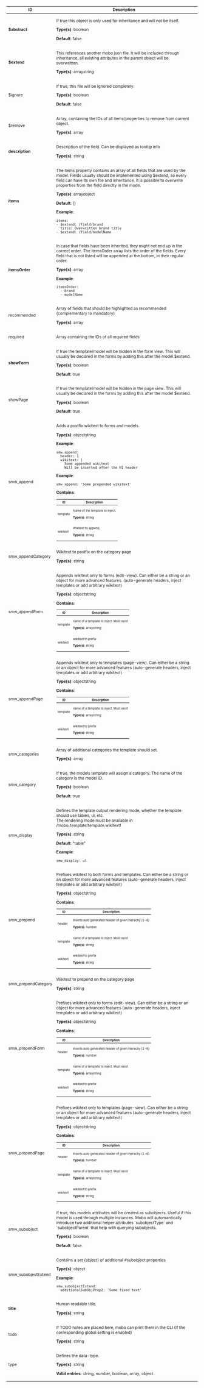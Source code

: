 <table class="schema-table" style="font-size: 0.75em;">
   <thead>
       <tr>
           <th>ID</th>
           <th>Description</th>
           <th></th>
       </tr>
   </thead>
   <tbody>
       <tr>
           <td class="schema-propertyId"><strong>$abstract</strong></td>
           <td class="schema-description"><p class="schema-description">If true this object is only used for inheritance and will not be itself.
</p><p class="schema-default"><strong>Type(s)</strong>: <span class="schema-type schema-type-boolean">boolean</span></p><p class="schema-default"><strong>Default</strong>: false</p></td>
           <td class="schema-specific schema-specific-intermediary" title="intermediary specific"></td>
       </tr>
       <tr>
           <td class="schema-propertyId"><strong>$extend</strong></td>
           <td class="schema-description"><p class="schema-description">This references another mobo json file.
It will be included through inheritance, all existing attributes in the parent object will be overwritten.
</p><p class="schema-default"><strong>Type(s)</strong>: <span class="schema-type schema-type-array">array</span><span class="schema-type schema-type-string">string</span></p></td>
           <td class="schema-specific schema-specific-intermediary" title="intermediary specific"></td>
       </tr>
       <tr>
           <td class="schema-propertyId">$ignore</td>
           <td class="schema-description"><p class="schema-description">If true, this file will be ignored completely.
</p><p class="schema-default"><strong>Type(s)</strong>: <span class="schema-type schema-type-boolean">boolean</span></p><p class="schema-default"><strong>Default</strong>: false</p></td>
           <td class="schema-specific schema-specific-intermediary" title="intermediary specific"></td>
       </tr>
       <tr>
           <td class="schema-propertyId">$remove</td>
           <td class="schema-description"><p class="schema-description">Array, containing the IDs of all items/properties to remove from current object.
</p><p class="schema-default"><strong>Type(s)</strong>: <span class="schema-type schema-type-array">array</span></p></td>
           <td class="schema-specific schema-specific-intermediary" title="intermediary specific"></td>
       </tr>
       <tr>
           <td class="schema-propertyId"><strong>description</strong></td>
           <td class="schema-description"><p class="schema-description">Description of the field. Can be displayed as tooltip info
</p><p class="schema-default"><strong>Type(s)</strong>: <span class="schema-type schema-type-string">string</span></p></td>
           <td class="schema-specific schema-specific-domain" title="domain specific"></td>
       </tr>
       <tr>
           <td class="schema-propertyId"><strong>items</strong></td>
           <td class="schema-description"><p class="schema-description">The items property contains an array of all fields that are used by the model.
Fields usually should be implemented using $extend, so every field can have its own file and inheritance.
It is possible to overwrite properties from the field directly in the mode.
</p><p class="schema-default"><strong>Type(s)</strong>: <span class="schema-type schema-type-array">array</span><span class="schema-type schema-type-object">object</span></p><p class="schema-default"><strong>Default</strong>: {}</p><p class="schema-example-header"><strong>Example</strong>:</p><pre class="schema-example"><code>items:
- $extend: /field/brand
  title: Overwritten brand title
- $extend: /field/modelName
</code></pre></td>
           <td class="schema-specific schema-specific-domain" title="domain specific"></td>
       </tr>
       <tr>
           <td class="schema-propertyId"><strong>itemsOrder</strong></td>
           <td class="schema-description"><p class="schema-description">In case that fields have been inherited, they might not end up in the correct order.
The itemsOrder array lists the order of the fields.
Every field that is not listed will be appended at the bottom, in their regular order.
</p><p class="schema-default"><strong>Type(s)</strong>: <span class="schema-type schema-type-array">array</span></p><p class="schema-example-header"><strong>Example</strong>:</p><pre class="schema-example"><code>itemsOrder:
  - brand
  - modelName
</code></pre></td>
           <td class="schema-specific schema-specific-domain" title="domain specific"></td>
       </tr>
       <tr>
           <td class="schema-propertyId">recommended</td>
           <td class="schema-description"><p class="schema-description">Array of fields that should be highlighted as recommended (complementary to mandatory)
</p><p class="schema-default"><strong>Type(s)</strong>: <span class="schema-type schema-type-array">array</span></p></td>
           <td class="schema-specific schema-specific-domain" title="domain specific"></td>
       </tr>
       <tr>
           <td class="schema-propertyId">required</td>
           <td class="schema-description"><p class="schema-description">Array containing the IDs of all required fields
</p></td>
           <td class="schema-specific schema-specific-domain" title="domain specific"></td>
       </tr>
       <tr>
           <td class="schema-propertyId"><strong>showForm</strong></td>
           <td class="schema-description"><p class="schema-description">If true the template/model will be hidden in the form view.
This will usually be declared in the forms by adding this after the model $extend.
</p><p class="schema-default"><strong>Type(s)</strong>: <span class="schema-type schema-type-boolean">boolean</span></p><p class="schema-default"><strong>Default</strong>: true</p></td>
           <td class="schema-specific schema-specific-domain" title="domain specific"></td>
       </tr>
       <tr>
           <td class="schema-propertyId">showPage</td>
           <td class="schema-description"><p class="schema-description">If true the template/model will be hidden in the page view.
This will usually be declared in the forms by adding this after the model $extend.
</p><p class="schema-default"><strong>Type(s)</strong>: <span class="schema-type schema-type-boolean">boolean</span></p><p class="schema-default"><strong>Default</strong>: true</p></td>
           <td class="schema-specific schema-specific-domain" title="domain specific"></td>
       </tr>
       <tr>
           <td class="schema-propertyId">smw_append</td>
           <td class="schema-description"><p class="schema-description">Adds a postfix wikitext to forms and models.
</p><p class="schema-default"><strong>Type(s)</strong>: <span class="schema-type schema-type-object">object</span><span class="schema-type schema-type-string">string</span></p><p class="schema-example-header"><strong>Example</strong>:</p><pre class="schema-example"><code>smw_append:
  header: 1
  wikitext: |
    Some appended wikitext
    Will be inserted after the H1 header
</code></pre><p class="schema-example-header"><strong>Example</strong>:</p><pre class="schema-example"><code>smw_append: 'Some prepended wikitext'
</code></pre><p class="schema-subobject-header"><strong>Contains</strong>:</p><table class="schema-table" style="font-size: 0.75em;">
   <thead>
       <tr>
           <th>ID</th>
           <th>Description</th>
       </tr>
   </thead>
   <tbody>
       <tr>
           <td class="schema-propertyId">template</td>
           <td class="schema-description"><p class="schema-description">Name of the template to inject.</p><p class="schema-default"><strong>Type(s)</strong>: <span class="schema-type schema-type-string">string</span></p></td>
       </tr>
       <tr>
           <td class="schema-propertyId">wikitext</td>
           <td class="schema-description"><p class="schema-description">Wikitext to append.</p><p class="schema-default"><strong>Type(s)</strong>: <span class="schema-type schema-type-string">string</span></p></td>
       </tr>
   </tbody>
</table>
</td>
           <td class="schema-specific schema-specific-implementation" title="implementation specific"></td>
       </tr>
       <tr>
           <td class="schema-propertyId">smw_appendCategory</td>
           <td class="schema-description"><p class="schema-description">Wikitext to postfix on the category page
</p><p class="schema-default"><strong>Type(s)</strong>: <span class="schema-type schema-type-string">string</span></p></td>
           <td class="schema-specific schema-specific-implementation" title="implementation specific"></td>
       </tr>
       <tr>
           <td class="schema-propertyId">smw_appendForm</td>
           <td class="schema-description"><p class="schema-description">Appends wikitext only to forms (edit-view).
Can either be a string or an object for more advanced features.
(auto-generate headers, inject templates or add arbitrary wikitext)
</p><p class="schema-default"><strong>Type(s)</strong>: <span class="schema-type schema-type-object">object</span><span class="schema-type schema-type-string">string</span></p><p class="schema-subobject-header"><strong>Contains</strong>:</p><table class="schema-table" style="font-size: 0.75em;">
   <thead>
       <tr>
           <th>ID</th>
           <th>Description</th>
       </tr>
   </thead>
   <tbody>
       <tr>
           <td class="schema-propertyId">template</td>
           <td class="schema-description"><p class="schema-description">name of a template to inject. Must exist</p><p class="schema-default"><strong>Type(s)</strong>: <span class="schema-type schema-type-array">array</span><span class="schema-type schema-type-string">string</span></p></td>
       </tr>
       <tr>
           <td class="schema-propertyId">wikitext</td>
           <td class="schema-description"><p class="schema-description">wikitext to prefix</p><p class="schema-default"><strong>Type(s)</strong>: <span class="schema-type schema-type-string">string</span></p></td>
       </tr>
   </tbody>
</table>
</td>
           <td class="schema-specific schema-specific-implementation" title="implementation specific"></td>
       </tr>
       <tr>
           <td class="schema-propertyId">smw_appendPage</td>
           <td class="schema-description"><p class="schema-description">Appends wikitext only to templates (page-view). Can either be a
string or an object for more advanced features (auto-generate headers, inject
templates or add arbitrary wikitext)
</p><p class="schema-default"><strong>Type(s)</strong>: <span class="schema-type schema-type-object">object</span><span class="schema-type schema-type-string">string</span></p><p class="schema-subobject-header"><strong>Contains</strong>:</p><table class="schema-table" style="font-size: 0.75em;">
   <thead>
       <tr>
           <th>ID</th>
           <th>Description</th>
       </tr>
   </thead>
   <tbody>
       <tr>
           <td class="schema-propertyId">template</td>
           <td class="schema-description"><p class="schema-description">name of a template to inject. Must exist</p><p class="schema-default"><strong>Type(s)</strong>: <span class="schema-type schema-type-array">array</span><span class="schema-type schema-type-string">string</span></p></td>
       </tr>
       <tr>
           <td class="schema-propertyId">wikitext</td>
           <td class="schema-description"><p class="schema-description">wikitext to prefix</p><p class="schema-default"><strong>Type(s)</strong>: <span class="schema-type schema-type-string">string</span></p></td>
       </tr>
   </tbody>
</table>
</td>
           <td class="schema-specific schema-specific-implementation" title="implementation specific"></td>
       </tr>
       <tr>
           <td class="schema-propertyId">smw_categories</td>
           <td class="schema-description"><p class="schema-description">Array of additional categories the template should set.
</p><p class="schema-default"><strong>Type(s)</strong>: <span class="schema-type schema-type-array">array</span></p></td>
           <td class="schema-specific schema-specific-platform" title="platform specific"></td>
       </tr>
       <tr>
           <td class="schema-propertyId">smw_category</td>
           <td class="schema-description"><p class="schema-description">If true, the models template will assign a category.
The name of the category is the model ID.
</p><p class="schema-default"><strong>Type(s)</strong>: <span class="schema-type schema-type-boolean">boolean</span></p><p class="schema-default"><strong>Default</strong>: true</p></td>
           <td class="schema-specific schema-specific-platform" title="platform specific"></td>
       </tr>
       <tr>
           <td class="schema-propertyId">smw_display</td>
           <td class="schema-description"><p class="schema-description">Defines the template output rendering mode, whether the template should use tables, ul, etc.<br>
The rendering mode must be available in  /mobo_template/template.wikitext!
</p><p class="schema-default"><strong>Type(s)</strong>: <span class="schema-type schema-type-string">string</span></p><p class="schema-default"><strong>Default</strong>: "table"</p><p class="schema-example-header"><strong>Example</strong>:</p><pre class="schema-example"><code>smw_display: ul
</code></pre></td>
           <td class="schema-specific schema-specific-platform" title="platform specific"></td>
       </tr>
       <tr>
           <td class="schema-propertyId">smw_prepend</td>
           <td class="schema-description"><p class="schema-description">Prefixes wikitext to both forms and templates. Can either be a string
or an object for more advanced features (auto-generate headers, inject templates
or add arbitrary wikitext)
</p><p class="schema-default"><strong>Type(s)</strong>: <span class="schema-type schema-type-object">object</span><span class="schema-type schema-type-string">string</span></p><p class="schema-subobject-header"><strong>Contains</strong>:</p><table class="schema-table" style="font-size: 0.75em;">
   <thead>
       <tr>
           <th>ID</th>
           <th>Description</th>
       </tr>
   </thead>
   <tbody>
       <tr>
           <td class="schema-propertyId">header</td>
           <td class="schema-description"><p class="schema-description">Inserts auto generated header of given hierachy (1-6)</p><p class="schema-default"><strong>Type(s)</strong>: <span class="schema-type schema-type-number">number</span></p></td>
       </tr>
       <tr>
           <td class="schema-propertyId">template</td>
           <td class="schema-description"><p class="schema-description">name of a template to inject. Must exist</p><p class="schema-default"><strong>Type(s)</strong>: <span class="schema-type schema-type-string">string</span></p></td>
       </tr>
       <tr>
           <td class="schema-propertyId">wikitext</td>
           <td class="schema-description"><p class="schema-description">wikitext to prefix</p><p class="schema-default"><strong>Type(s)</strong>: <span class="schema-type schema-type-string">string</span></p></td>
       </tr>
   </tbody>
</table>
</td>
           <td class="schema-specific schema-specific-implementation" title="implementation specific"></td>
       </tr>
       <tr>
           <td class="schema-propertyId">smw_prependCategory</td>
           <td class="schema-description"><p class="schema-description">Wikitext to prepend on the category page
</p><p class="schema-default"><strong>Type(s)</strong>: <span class="schema-type schema-type-string">string</span></p></td>
           <td class="schema-specific schema-specific-implementation" title="implementation specific"></td>
       </tr>
       <tr>
           <td class="schema-propertyId">smw_prependForm</td>
           <td class="schema-description"><p class="schema-description">Prefixes wikitext only to forms (edit-view). Can either be a string
or an object for more advanced features (auto-generate headers, inject templates
or add arbitrary wikitext)
</p><p class="schema-default"><strong>Type(s)</strong>: <span class="schema-type schema-type-object">object</span><span class="schema-type schema-type-string">string</span></p><p class="schema-subobject-header"><strong>Contains</strong>:</p><table class="schema-table" style="font-size: 0.75em;">
   <thead>
       <tr>
           <th>ID</th>
           <th>Description</th>
       </tr>
   </thead>
   <tbody>
       <tr>
           <td class="schema-propertyId">header</td>
           <td class="schema-description"><p class="schema-description">Inserts auto generated header of given hierachy (1-6)</p><p class="schema-default"><strong>Type(s)</strong>: <span class="schema-type schema-type-number">number</span></p></td>
       </tr>
       <tr>
           <td class="schema-propertyId">template</td>
           <td class="schema-description"><p class="schema-description">name of a template to inject. Must exist</p><p class="schema-default"><strong>Type(s)</strong>: <span class="schema-type schema-type-array">array</span><span class="schema-type schema-type-string">string</span></p></td>
       </tr>
       <tr>
           <td class="schema-propertyId">wikitext</td>
           <td class="schema-description"><p class="schema-description">wikitext to prefix</p><p class="schema-default"><strong>Type(s)</strong>: <span class="schema-type schema-type-string">string</span></p></td>
       </tr>
   </tbody>
</table>
</td>
           <td class="schema-specific schema-specific-implementation" title="implementation specific"></td>
       </tr>
       <tr>
           <td class="schema-propertyId">smw_prependPage</td>
           <td class="schema-description"><p class="schema-description">Prefixes wikitext only to templates (page-view). Can either be a
string or an object for more advanced features (auto-generate headers, inject
templates or add arbitrary wikitext)
</p><p class="schema-default"><strong>Type(s)</strong>: <span class="schema-type schema-type-object">object</span><span class="schema-type schema-type-string">string</span></p><p class="schema-subobject-header"><strong>Contains</strong>:</p><table class="schema-table" style="font-size: 0.75em;">
   <thead>
       <tr>
           <th>ID</th>
           <th>Description</th>
       </tr>
   </thead>
   <tbody>
       <tr>
           <td class="schema-propertyId">header</td>
           <td class="schema-description"><p class="schema-description">Inserts auto generated header of given hierachy (1-6)</p><p class="schema-default"><strong>Type(s)</strong>: <span class="schema-type schema-type-number">number</span></p></td>
       </tr>
       <tr>
           <td class="schema-propertyId">template</td>
           <td class="schema-description"><p class="schema-description">name of a template to inject. Must exist</p><p class="schema-default"><strong>Type(s)</strong>: <span class="schema-type schema-type-array">array</span><span class="schema-type schema-type-string">string</span></p></td>
       </tr>
       <tr>
           <td class="schema-propertyId">wikitext</td>
           <td class="schema-description"><p class="schema-description">wikitext to prefix</p><p class="schema-default"><strong>Type(s)</strong>: <span class="schema-type schema-type-string">string</span></p></td>
       </tr>
   </tbody>
</table>
</td>
           <td class="schema-specific schema-specific-implementation" title="implementation specific"></td>
       </tr>
       <tr>
           <td class="schema-propertyId">smw_subobject</td>
           <td class="schema-description"><p class="schema-description">If true, this models attributes will be created as subobjects.
Useful if this model is used through multiple instances.
Mobo will automantically introduce two additional helper attributes `subobjectType` and `subobjectParent` that help with querying subobjects.
</p><p class="schema-default"><strong>Type(s)</strong>: <span class="schema-type schema-type-boolean">boolean</span></p><p class="schema-default"><strong>Default</strong>: false</p></td>
           <td class="schema-specific schema-specific-platform" title="platform specific"></td>
       </tr>
       <tr>
           <td class="schema-propertyId">smw_subobjectExtend</td>
           <td class="schema-description"><p class="schema-description">Contains a set (object) of additional #subobject properties
</p><p class="schema-default"><strong>Type(s)</strong>: <span class="schema-type schema-type-object">object</span></p><p class="schema-example-header"><strong>Example</strong>:</p><pre class="schema-example"><code>smw_subobjectExtend:
  additionalSubObjProp2: 'Some fixed text'
</code></pre></td>
           <td class="schema-specific schema-specific-platform" title="platform specific"></td>
       </tr>
       <tr>
           <td class="schema-propertyId"><strong>title</strong></td>
           <td class="schema-description"><p class="schema-description">Human readable title.
</p><p class="schema-default"><strong>Type(s)</strong>: <span class="schema-type schema-type-string">string</span></p></td>
           <td class="schema-specific schema-specific-domain" title="domain specific"></td>
       </tr>
       <tr>
           <td class="schema-propertyId">todo</td>
           <td class="schema-description"><p class="schema-description">If TODO notes are placed here, mobo can print them in the CLI (If the corresponding global setting is enabled)
</p><p class="schema-default"><strong>Type(s)</strong>: <span class="schema-type schema-type-string">string</span></p></td>
           <td class="schema-specific schema-specific-domain" title="domain specific"></td>
       </tr>
       <tr>
           <td class="schema-propertyId">type</td>
           <td class="schema-description"><p class="schema-description">Defines the data-type.
</p><p class="schema-default"><strong>Type(s)</strong>: <span class="schema-type schema-type-string">string</span></p><p class="schema-enum"><strong>Valid entries</strong>: string, number, boolean, array, object</p></td>
           <td class="schema-specific schema-specific-domain" title="domain specific"></td>
       </tr>
   </tbody>
</table>
